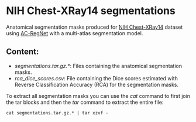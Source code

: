 # NIH Chest-XRay14 segmentations
Anatomical segmentation masks produced for [NIH Chest-XRay14](https://www.nih.gov/news-events/news-releases/nih-clinical-center-provides-one-largest-publicly-available-chest-x-ray-datasets-scientific-community) dataset using [AC-RegNet](https://github.com/lucasmansilla/ACRN_Chest_X-ray_IA) with a multi-atlas segmentation model.

## Content:
- *segmentations.tar.gz.\**: Files containing the anatomical segmentation masks.
- *rca_dice_scores.csv*: File containing the Dice scores estimated with Reverse Classification Accuracy (RCA) for the segmentation masks.

To extract all segmentation masks you can use the *cat* command to first join the tar blocks and then the *tar* command to extract the entire file:
```
cat segmentations.tar.gz.* | tar xzvf -
```





